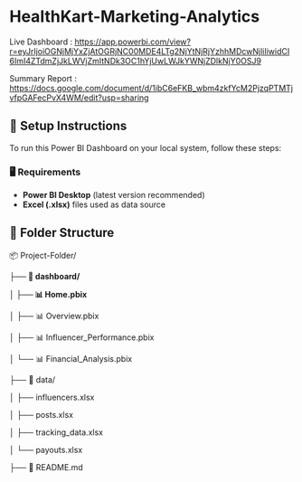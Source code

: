 # HealthKart-Marketing-Analytics
Live Dashboard : https://app.powerbi.com/view?r=eyJrIjoiOGNjMjYxZjAtOGRjNC00MDE4LTg2NjYtNjRjYzhhMDcwNjliIiwidCI6ImI4ZTdmZjJkLWVjZmItNDk3OC1hYjUwLWJkYWNjZDlkNjY0OSJ9

Summary Report : https://docs.google.com/document/d/1ibC6eFKB_wbm4zkfYcM2PjzqPTMTjvfpGAFecPvX4WM/edit?usp=sharing

## 🔧 Setup Instructions

To run this Power BI Dashboard on your local system, follow these steps:

### 🖥️ Requirements

- **Power BI Desktop** (latest version recommended)  
- **Excel (.xlsx)** files used as data source

## 📁 Folder Structure

📦 Project-Folder/

**├── 📂 dashboard/** 

**│ ├── 📊 Home.pbix** 

│ ├── 📊 Overview.pbix

│ ├── 📊 Influencer_Performance.pbix

│ └── 📊 Financial_Analysis.pbix

├── 📂 data/

│ ├── influencers.xlsx

│ ├── posts.xlsx

│ ├── tracking_data.xlsx

│ └── payouts.xlsx

├── 📄 README.md


